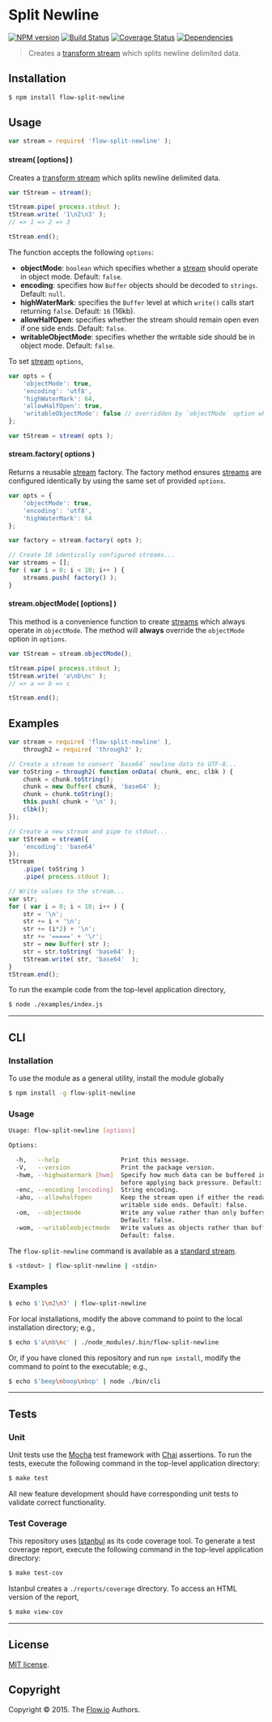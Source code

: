 Split Newline
===
[![NPM version][npm-image]][npm-url] [![Build Status][travis-image]][travis-url] [![Coverage Status][codecov-image]][codecov-url] [![Dependencies][dependencies-image]][dependencies-url]

> Creates a [transform stream](https://nodejs.org/api/stream.html) which splits newline delimited data.


## Installation

``` bash
$ npm install flow-split-newline
```


## Usage

``` javascript
var stream = require( 'flow-split-newline' );
```

#### stream( [options] )

Creates a [transform stream](https://nodejs.org/api/stream.html) which splits newline delimited data.

``` javascript
var tStream = stream();

tStream.pipe( process.stdout );
tStream.write( '1\n2\n3' );
// => 1 => 2 => 3

tStream.end();
```

The function accepts the following `options`:

*	__objectMode__: `boolean` which specifies whether a [stream](https://nodejs.org/api/stream.html) should operate in object mode. Default: `false`.
* 	__encoding__: specifies how `Buffer` objects should be decoded to `strings`. Default: `null`.
*	__highWaterMark__: specifies the `Buffer` level at which `write()` calls start returning `false`. Default: `16` (16kb).
*	__allowHalfOpen__: specifies whether the stream should remain open even if one side ends. Default: `false`.
*	__writableObjectMode__: specifies whether the writable side should be in object mode. Default: `false`.

To set [stream](https://nodejs.org/api/stream.html) `options`,

``` javascript
var opts = {
	'objectMode': true,
	'encoding': 'utf8',
	'highWaterMark': 64,
	'allowHalfOpen': true,
	'writableObjectMode': false // overridden by `objectMode` option when `objectMode=true`
};

var tStream = stream( opts );
```

#### stream.factory( options )

Returns a reusable [stream](https://nodejs.org/api/stream.html) factory. The factory method ensures [streams](https://nodejs.org/api/stream.html) are configured identically by using the same set of provided `options`.

``` javascript
var opts = {
	'objectMode': true,
	'encoding': 'utf8',
	'highWaterMark': 64	
};

var factory = stream.factory( opts );

// Create 10 identically configured streams...
var streams = [];
for ( var i = 0; i < 10; i++ ) {
	streams.push( factory() );
}
```


#### stream.objectMode( [options] )

This method is a convenience function to create [streams](https://nodejs.org/api/stream.html) which always operate in `objectMode`. The method will __always__ override the `objectMode` option in `options`.

``` javascript
var tStream = stream.objectMode();

tStream.pipe( process.stdout );
tStream.write( 'a\nb\nc' );
// => a => b => c

tStream.end();
```


## Examples

``` javascript
var stream = require( 'flow-split-newline' ),
	through2 = require( 'through2' );

// Create a stream to convert `base64` newline data to UTF-8...
var toString = through2( function onData( chunk, enc, clbk ) {
	chunk = chunk.toString();
	chunk = new Buffer( chunk, 'base64' );
	chunk = chunk.toString();
	this.push( chunk + '\n' );
	clbk();
});

// Create a new stream and pipe to stdout...
var tStream = stream({
	'encoding': 'base64'
});
tStream
	.pipe( toString )
	.pipe( process.stdout );

// Write values to the stream...
var str;
for ( var i = 0; i < 10; i++ ) {
	str = '\n';
	str += i + '\n';
	str += (i*2) + '\n';
	str += '=====' + '\r';
	str = new Buffer( str );
	str = str.toString( 'base64' );
	tStream.write( str, 'base64'  );
}
tStream.end();
```

To run the example code from the top-level application directory,

``` bash
$ node ./examples/index.js
```

---
## CLI


### Installation

To use the module as a general utility, install the module globally

``` bash
$ npm install -g flow-split-newline
```


### Usage

``` bash
Usage: flow-split-newline [options]

Options:

  -h,   --help                 Print this message.
  -V,   --version              Print the package version.
  -hwm, --highwatermark [hwm]  Specify how much data can be buffered into memory
                               before applying back pressure. Default: 16KB.
  -enc, --encoding [encoding]  String encoding.
  -aho, --allowhalfopen        Keep the stream open if either the readable or
                               writable side ends. Default: false.
  -om,  --objectmode           Write any value rather than only buffers and strings.
                               Default: false.
  -wom, --writableobjectmode   Write values as objects rather than buffers.
                               Default: false.
```

The `flow-split-newline` command is available as a [standard stream](http://en.wikipedia.org/wiki/Pipeline_%28Unix%29).

``` bash
$ <stdout> | flow-split-newline | <stdin>
``` 


### Examples

``` bash
$ echo $'1\n2\n3' | flow-split-newline
```

For local installations, modify the above command to point to the local installation directory; e.g., 

``` bash
$ echo $'a\nb\nc' | ./node_modules/.bin/flow-split-newline
```

Or, if you have cloned this repository and run `npm install`, modify the command to point to the executable; e.g., 

``` bash
$ echo $'beep\nboop\nbop' | node ./bin/cli
```

---
## Tests

### Unit

Unit tests use the [Mocha](http://mochajs.org/) test framework with [Chai](http://chaijs.com) assertions. To run the tests, execute the following command in the top-level application directory:

``` bash
$ make test
```

All new feature development should have corresponding unit tests to validate correct functionality.


### Test Coverage

This repository uses [Istanbul](https://github.com/gotwarlost/istanbul) as its code coverage tool. To generate a test coverage report, execute the following command in the top-level application directory:

``` bash
$ make test-cov
```

Istanbul creates a `./reports/coverage` directory. To access an HTML version of the report,

``` bash
$ make view-cov
```


---
## License

[MIT license](http://opensource.org/licenses/MIT).


## Copyright

Copyright &copy; 2015. The [Flow.io](http://flow-io.com) Authors.


[npm-image]: http://img.shields.io/npm/v/flow-split-newline.svg
[npm-url]: https://npmjs.org/package/flow-split-newline

[travis-image]: http://img.shields.io/travis/flow-io/split-newline/master.svg
[travis-url]: https://travis-ci.org/flow-io/split-newline

[codecov-image]: https://img.shields.io/codecov/c/github/flow-io/split-newline/master.svg
[codecov-url]: https://codecov.io/github/flow-io/split-newline?branch=master

[dependencies-image]: http://img.shields.io/david/flow-io/split-newline.svg
[dependencies-url]: https://david-dm.org/flow-io/split-newline

[dev-dependencies-image]: http://img.shields.io/david/dev/flow-io/split-newline.svg
[dev-dependencies-url]: https://david-dm.org/dev/flow-io/split-newline

[github-issues-image]: http://img.shields.io/github/issues/flow-io/split-newline.svg
[github-issues-url]: https://github.com/flow-io/split-newline/issues
